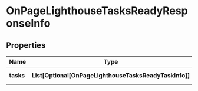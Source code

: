 # OnPageLighthouseTasksReadyResponseInfo


## Properties

| Name | Type | Description | Notes |
|------------ | ------------- | ------------- | -------------|
**tasks** | **List[Optional[OnPageLighthouseTasksReadyTaskInfo]]** | array of tasks |[optional]|